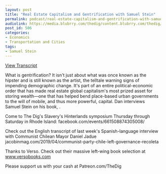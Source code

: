 ```yaml
---
layout: post
title: "Real Estate Capitalism and Gentrification with Samuel Stein"
permalink: podcast/real-estate-capitalism-and-gentrification-with-samuel-stein
audiolink: https://media.blubrry.com/thedig/content.blubrry.com/thedig/The_Dig_-_EP_194_-_Stein.mp3
post_id: 506
categories: 
- Economics
- Transportation and Cities
tags: 
- Samuel Stein
---
```


[View Transcript](https://www.thedigradio.com/transcripts/transcript-real-estate-capitalism-and-gentrification-with-samuel-stein)


What is gentrification? It isn't just about what was once known as the hipster and is still known as the artist, the telltale warning signs of impending demographic change. It's part of an entire political-economic order that has made real estate global capitalism's most prized asset for storing wealth—one that has helped bend place-based urban governments to the will of mobile, and thus more powerful, capital. Dan interviews Samuel Stein on his book, 
.

Come to The Dig's Slavery's Hinterlands symposium Thursday through Saturday in Rhode Island: facebook.com/events/661508874305008/

Check out the English transcript of last week's Spanish-language interview with Communist Chilean Mayor Daniel Jadue jacobinmag.com/2019/04/communist-party-chile-left-governance-recoleta

Thanks to Verso. Check out their massive left-wing book selection at www.versobooks.com

Please support us with your cash at Patreon.com/TheDig